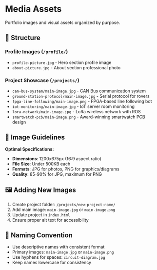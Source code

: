 # Media Assets

Portfolio images and visual assets organized by purpose.

## 📁 Structure

### Profile Images (`/profile/`)
- `profile-picture.jpg` - Hero section profile image
- `about-picture.jpg` - About section professional photo

### Project Showcase (`/projects/`)
- `can-bus-system/main-image.jpg` - CAN Bus communication system
- `ground-station-protocol/main-image.jpg` - Serial protocol for rovers
- `fpga-line-following/main-image.png` - FPGA-based line following bot
- `iot-monitoring/main-image.jpg` - IoT server room monitoring
- `lora-network/main-image.jpg` - LoRa wireless network with ROS
- `smartwatch-pcb/main-image.png` - Award-winning smartwatch PCB design

## 📏 Image Guidelines

**Optimal Specifications:**
- **Dimensions**: 1200x675px (16:9 aspect ratio)
- **File Size**: Under 500KB each
- **Formats**: JPG for photos, PNG for graphics/diagrams
- **Quality**: 85-90% for JPG, maximum for PNG

## 🖼️ Adding New Images

1. Create project folder: `/projects/new-project-name/`
2. Add main image: `main-image.jpg` or `main-image.png`
3. Update project in `index.html`
4. Ensure proper alt text for accessibility

## 📝 Naming Convention

- Use descriptive names with consistent format
- Primary images: `main-image.jpg` or `main-image.png`
- Use hyphens for spaces: `circuit-diagram.jpg`
- Keep names lowercase for consistency
